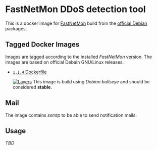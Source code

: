 # FastNetMon DDoS detection tool

This is a docker image for [FastNetMon](https://fastnetmon.com/) build from the
[official Debian](https://packages.debian.org/fastnetmon) packages.


## Tagged Docker Images

Images are tagged according to the installed *FastNetMon* version. The images are based on official Debain GNU/Linux releases.

* [`1.1.4` Dockerfile](https://github.com/DE-IBH/fastnetmon-docker/blob/master/fastnetmon-1.1.4/Dockerfile)

  [![Layers](https://images.microbadger.com/badges/image/ibhde/fastnetmon:1.1.4.svg)](https://images.microbadger.com/badges/image/ibhde/fastnetmon:1.1.4)
  This image is build using *Debian bullseye* and should be considered **stable**.


## Mail

The image contains *ssmtp* to be able to send notification mails.


## Usage

*TBD*
